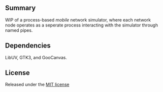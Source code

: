 ## Summary

WIP of a process-based *mobile* network simulator, where each network node 
operates as a seperate process interacting with the simulator through named
pipes.

## Dependencies

LibUV, GTK3, and GooCanvas.

## License

Released under the [MIT license](LICENSE)